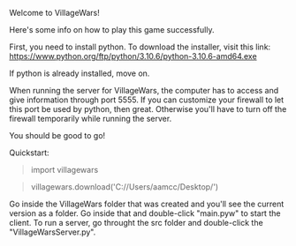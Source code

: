Welcome to VillageWars!

Here's some info on how to play this game successfully.

First, you need to install python. To download the installer, visit this link: https://www.python.org/ftp/python/3.10.6/python-3.10.6-amd64.exe

If python is already installed, move on.

When running the server for VillageWars, the computer has to access and give information through port 5555. If you can customize your firewall to let this port be used by python, then great. Otherwise you'll have to turn off the firewall temporarily while running the server.

You should be good to go!

Quickstart:

>import villagewars

>villagewars.download('C://Users/aamcc/Desktop/')

Go inside the VillageWars folder that was created and you'll see the current version as a folder. Go inside that and double-click "main.pyw" to start the client.
To run a server, go throught the src folder and double-click the "VillageWarsServer.py".

